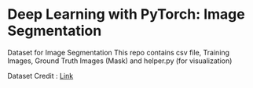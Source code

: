 # Deep Learning with PyTorch: Image Segmentation

Dataset for Image Segmentation
This repo contains csv file, Training Images, Ground Truth Images (Mask) and helper.py (for visualization)

Dataset Credit : [Link](https://github.com/VikramShenoy97/Human-Segmentation-Dataset)